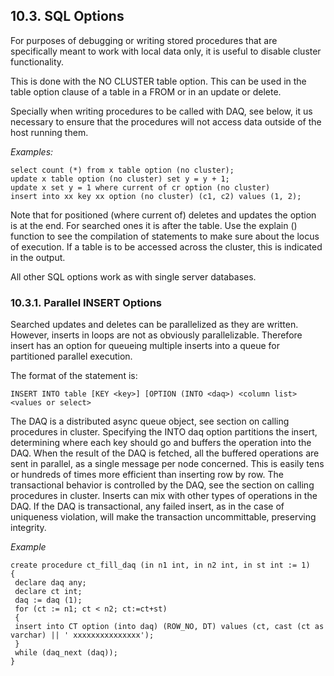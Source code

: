 <div id="clusterprogrammingsqlopt" class="section">

<div class="titlepage">

<div>

<div>

## 10.3. SQL Options

</div>

</div>

</div>

For purposes of debugging or writing stored procedures that are
specifically meant to work with local data only, it is useful to disable
cluster functionality.

This is done with the NO CLUSTER table option. This can be used in the
table option clause of a table in a FROM or in an update or delete.

Specially when writing procedures to be called with DAQ, see below, it
us necessary to ensure that the procedures will not access data outside
of the host running them.

<span class="emphasis">*Examples:*</span>

``` programlisting
select count (*) from x table option (no cluster);
update x table option (no cluster) set y = y + 1;
update x set y = 1 where current of cr option (no cluster)
insert into xx key xx option (no cluster) (c1, c2) values (1, 2);
```

Note that for positioned (where current of) deletes and updates the
option is at the end. For searched ones it is after the table. Use the
explain () function to see the compilation of statements to make sure
about the locus of execution. If a table is to be accessed across the
cluster, this is indicated in the output.

All other SQL options work as with single server databases.

<div id="clusterprogrammingsqloptparinsert" class="section">

<div class="titlepage">

<div>

<div>

### 10.3.1. Parallel INSERT Options

</div>

</div>

</div>

Searched updates and deletes can be parallelized as they are written.
However, inserts in loops are not as obviously parallelizable. Therefore
insert has an option for queueing multiple inserts into a queue for
partitioned parallel execution.

The format of the statement is:

``` programlisting
INSERT INTO table [KEY <key>] [OPTION (INTO <daq>) <column list> <values or select>
```

The DAQ is a distributed async queue object, see section on calling
procedures in cluster. Specifying the INTO daq option partitions the
insert, determining where each key should go and buffers the operation
into the DAQ. When the result of the DAQ is fetched, all the buffered
operations are sent in parallel, as a single message per node concerned.
This is easily tens or hundreds of times more efficient than inserting
row by row. The transactional behavior is controlled by the DAQ, see the
section on calling procedures in cluster. Inserts can mix with other
types of operations in the DAQ. If the DAQ is transactional, any failed
insert, as in the case of uniqueness violation, will make the
transaction uncommittable, preserving integrity.

<span class="emphasis">*Example*</span>

``` programlisting
create procedure ct_fill_daq (in n1 int, in n2 int, in st int := 1)
{
 declare daq any;
 declare ct int;
 daq := daq (1);
 for (ct := n1; ct < n2; ct:=ct+st)
 {
 insert into CT option (into daq) (ROW_NO, DT) values (ct, cast (ct as varchar) || ' xxxxxxxxxxxxxxx');
 }
 while (daq_next (daq));
}
```

</div>

</div>
